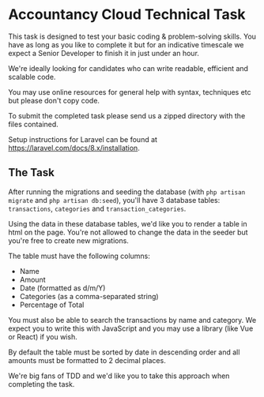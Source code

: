 # Accountancy Cloud Technical Task

This task is designed to test your basic coding & problem-solving skills. You have as long as you like to complete it but for an indicative timescale we expect a Senior Developer to finish it in just under an hour.

We're ideally looking for candidates who can write readable, efficient and scalable code.

You may use online resources for general help with syntax, techniques etc but please don't copy code.

To submit the completed task please send us a zipped directory with the files contained.

Setup instructions for Laravel can be found at https://laravel.com/docs/8.x/installation.

## The Task

After running the migrations and seeding the database (with `php artisan migrate` and `php artisan db:seed`), you'll have 3 database tables: `transactions`, `categories` and `transaction_categories`.

Using the data in these database tables, we'd like you to render a table in html on the page. You're not allowed to change the data in the seeder but you're free to create new migrations.

The table must have the following columns:
- Name
- Amount
- Date (formatted as d/m/Y)
- Categories (as a comma-separated string)
- Percentage of Total

You must also be able to search the transactions by name and category. We expect you to write this with JavaScript and you may use a library (like Vue or React) if you wish.

By default the table must be sorted by date in descending order and all amounts must be formatted to 2 decimal places.

We're big fans of TDD and we'd like you to take this approach when completing the task.
